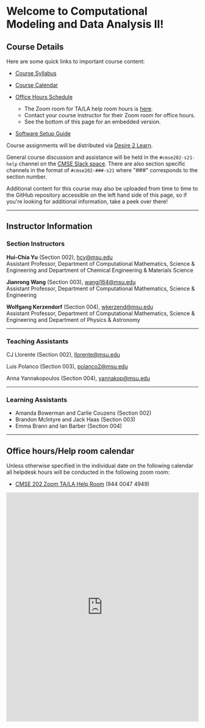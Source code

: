 
# Welcome to Computational Modeling and Data Analysis II!

## Course Details

Here are some quick links to important course content:  

*  [Course Syllabus](https://docs.google.com/document/d/e/2PACX-1vRBse-tzqOOb8LMWHDCDXpam6Z0v_ynEORPALQMF-8ysVDoRoRtMlLWjXR5s4ln__fXYKR_5IGUqQm9/pub)

*  [Course Calendar](https://docs.google.com/spreadsheets/d/e/2PACX-1vQz6_LrNMuMSpiFJ6-of3NnEGbjKWFYqaTJL_JAY1ZAKNFpHhk2yu5SwvfJWTF3T0urCo9PBE2U7OKp/pubhtml?gid=2078679908&single=true)

*  [Office Hours Schedule](https://cmse.msu.edu/cmse202-office-hours)
	* The Zoom room for TA/LA help room hours is [here](https://msu.zoom.us/j/94400474949).
	* Contact your course instructor for their Zoom room for office hours.
	* See the bottom of this page for an embedded version.

* [Software Setup Guide](/course_documents/SoftwareSetupGuide.html)

Course assignments will be distributed via [Desire 2 Learn](https://d2l.msu.edu/).

General course discussion and assistance will be held in the `#cmse202-s21-help` channel on the [CMSE Slack space](https://cmse-courses.slack.com). There are also section specific channels in the format of `#cmse202-###-s21` where "###" corresponds to the section number.

Additional content for this course may also be uploaded from time to time to the GitHub repository accessible on the left hand side of this page, so if you're looking for additional information, take a peek over there!

---

## Instructor Information


### Section Instructors

**Hui-Chia Yu** (Section 002), [hcy@msu.edu](mailto:hcy@msu.edu)  
Assistant Professor, Department of Computational Mathematics, Science & Engineering and Department of Chemical Engineering & Materials Science


**Jianrong Wang** (Section 003), [wangj164@msu.edu](mailto:wangj164@msu.edu)  
Assistant Professor, Department of Computational Mathematics, Science & Engineering


**Wolfgang Kerzendorf** (Section 004), [wkerzend@msu.edu](mailto:wkerzend@msu.edu)  
Assistant Professor, Department of Computational Mathematics, Science & Engineering and Department of Physics & Astronomy


---  

### Teaching Assistants

CJ Llorente (Section 002),
[llorente@msu.edu](mailto:llorente@msu.edu)

Luis Polanco (Section 003),
[polanco2@msu.edu](mailto:polanco2@msu.edu)

Anna Yannakopoulos (Section 004),
[yannakop@msu.edu](mailto:yannakop@msu.edu)

---

### Learning Assistants
* Amanda Bowerman and Carlie Couzens (Section 002)
* Brandon McIntyre and Jack Haas (Section 003)
* Emma Brann and Ian Barber (Section 004)

---  

## Office hours/Help room calendar

Unless otherwise specified in the individual date on the following calendar all helpdesk hours will be conducted in the following zoom room:

- [CMSE 202 Zoom TA/LA Help Room](https://msu.zoom.us/j/94400474949) (944 0047 4949)

<iframe src="https://calendar.google.com/calendar/embed?height=600&amp;wkst=1&amp;bgcolor=%23ffffff&amp;ctz=America%2FNew_York&amp;src=Y181aTRnNTY3NHBuNjJwcTk5cmNlMG0xbHZtZ0Bncm91cC5jYWxlbmRhci5nb29nbGUuY29t&amp;color=%23D50000&amp;mode=WEEK" style="border-width:0" width="100%" height="600" frameborder="0" scrolling="no"></iframe>
